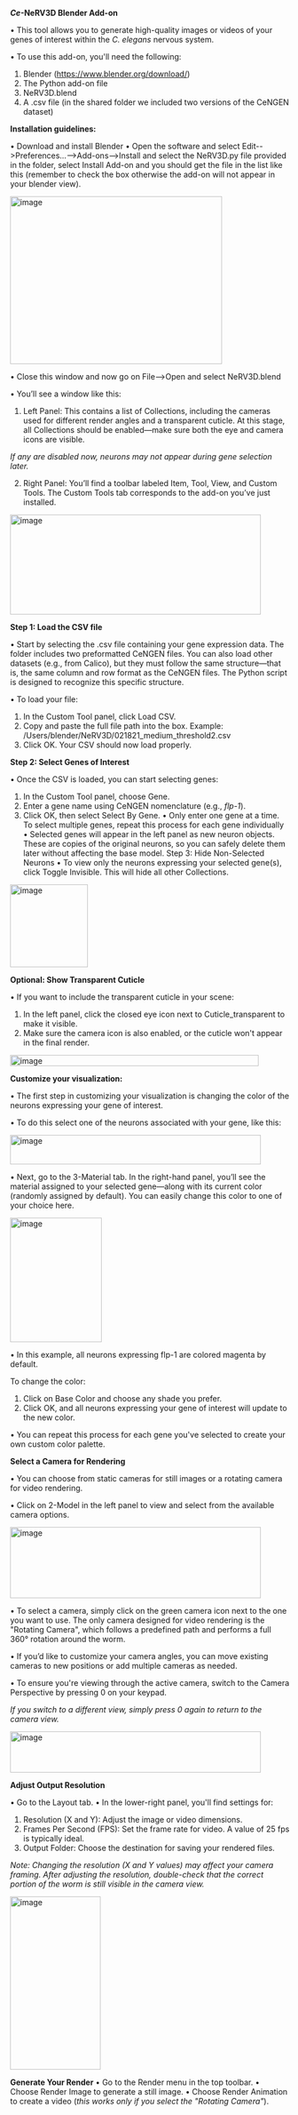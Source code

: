 **_Ce_-NeRV3D Blender Add-on**

•	This tool allows you to generate high-quality images or videos of your genes of interest within the _C. elegans_ nervous system.

•	To use this add-on, you'll need the following:
1.	Blender (https://www.blender.org/download/)
2.	The Python add-on file
3.	NeRV3D.blend
4.	A .csv file (in the shared folder we included two versions of the CeNGEN dataset)

**Installation guidelines:**

•	Download and install Blender
•	Open the software and select Edit-->Preferences…-->Add-ons-->Install and select the NeRV3D.py file provided in the folder, select Install Add-on and you should get the file in the list like this (remember to check the box otherwise the add-on will not appear in your blender view). 

<img width="382" height="302" alt="image" src="https://github.com/user-attachments/assets/ce8f96a7-a7f9-4d89-80bf-972b76356991" />

•	Close this window and now go on File-->Open and select NeRV3D.blend

•	You’ll see a window like this:
1.	Left Panel: This contains a list of Collections, including the cameras used for different render angles and a transparent cuticle.
At this stage, all Collections should be enabled—make sure both the eye and camera icons are visible.

_If any are disabled now, neurons may not appear during gene selection later._

2.	Right Panel: You’ll find a toolbar labeled Item, Tool, View, and Custom Tools. The Custom Tools tab corresponds to the add-on you’ve just installed.

<img width="452" height="180" alt="image" src="https://github.com/user-attachments/assets/9f0c7dbe-90a0-412a-80dd-d4fc6b6afb55" />

**Step 1: Load the CSV file**

•	Start by selecting the .csv file containing your gene expression data. The folder includes two preformatted CeNGEN files.
You can also load other datasets (e.g., from Calico), but they must follow the same structure—that is, the same column and row format as the CeNGEN files. The Python script is designed to recognize this specific structure.

•	To load your file:
1.	In the Custom Tool panel, click Load CSV.
2.	Copy and paste the full file path into the box.
Example: /Users/blender/NeRV3D/021821_medium_threshold2.csv
3.	Click OK. Your CSV should now load properly.
   
**Step 2: Select Genes of Interest**

•	Once the CSV is loaded, you can start selecting genes:
1.	In the Custom Tool panel, choose Gene.
2.	Enter a gene name using CeNGEN nomenclature (e.g., _flp-1_).
3.	Click OK, then select Select By Gene.
•	Only enter one gene at a time. To select multiple genes, repeat this process for each gene individually
•	Selected genes will appear in the left panel as new neuron objects. These are copies of the original neurons, so you can safely delete them later without affecting the base model.
Step 3: Hide Non-Selected Neurons
•	To view only the neurons expressing your selected gene(s), click Toggle Invisible. This will hide all other Collections.

<img width="140" height="149" alt="image" src="https://github.com/user-attachments/assets/32b93870-8b8c-442d-84d0-6c606e24f94a" />

**Optional: Show Transparent Cuticle**

•	If you want to include the transparent cuticle in your scene:
1.	In the left panel, click the closed eye icon next to Cuticle_transparent to make it visible.
2.	Make sure the camera icon is also enabled, or the cuticle won't appear in the final render.

<img width="448" height="20" alt="image" src="https://github.com/user-attachments/assets/955dbf60-3582-4d24-9a76-64c5b4f19bb4" />

**Customize your visualization:**

•	The first step in customizing your visualization is changing the color of the neurons expressing your gene of interest. 

•	To do this select one of the neurons associated with your gene, like this:

<img width="452" height="53" alt="image" src="https://github.com/user-attachments/assets/b9aa976c-6054-476a-99f5-23d56db6a8da" />

•	Next, go to the 3-Material tab. In the right-hand panel, you’ll see the material assigned to your selected gene—along with its current color (randomly assigned by default). 
You can easily change this color to one of your choice here.

<img width="165" height="224" alt="image" src="https://github.com/user-attachments/assets/50691cbd-7153-4f03-9bd5-5599e609959f" />

•	In this example, all neurons expressing flp-1 are colored magenta by default. 

To change the color:
1.	Click on Base Color and choose any shade you prefer.
2.	Click OK, and all neurons expressing your gene of interest will update to the new color.
   
•	You can repeat this process for each gene you've selected to create your own custom color palette.

**Select a Camera for Rendering**

•	You can choose from static cameras for still images or a rotating camera for video rendering.

•	Click on 2-Model in the left panel to view and select from the available camera options.

<img width="452" height="128" alt="image" src="https://github.com/user-attachments/assets/1ddfa8ae-180e-48d8-8051-7bd8389377ab" />

•	To select a camera, simply click on the green camera icon next to the one you want to use. The only camera designed for video rendering is the "Rotating Camera", which follows a predefined path and performs a full 360° rotation around the worm.

•	If you’d like to customize your camera angles, you can move existing cameras to new positions or add multiple cameras as needed.

•	To ensure you're viewing through the active camera, switch to the Camera Perspective by pressing 0 on your keypad.

_If you switch to a different view, simply press 0 again to return to the camera view._

<img width="452" height="74" alt="image" src="https://github.com/user-attachments/assets/c6033f4c-87e5-4b28-aac4-b242b506529c" />

**Adjust Output Resolution**

•	Go to the Layout tab.
•	In the lower-right panel, you'll find settings for:
1.	Resolution (X and Y): Adjust the image or video dimensions.
2.	Frames Per Second (FPS): Set the frame rate for video. A value of 25 fps is typically ideal.
3.	Output Folder: Choose the destination for saving your rendered files.
   
_Note: Changing the resolution (X and Y values) may affect your camera framing. After adjusting the resolution, double-check that the correct portion of the worm is still visible in the camera view._

<img width="163" height="312" alt="image" src="https://github.com/user-attachments/assets/a8e33619-67bd-49d9-b36c-5662ebe50c73" />

**Generate Your Render**
•	Go to the Render menu in the top toolbar.
•	Choose Render Image to generate a still image.
•	Choose Render Animation to create a video (_this works only if you select the "Rotating Camera"_).

